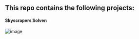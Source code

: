 ## This repo contains the following projects:
#### Skyscrapers Solver:
![image](https://user-images.githubusercontent.com/39042628/64927161-12819980-d7d5-11e9-9868-6312fb41eb6c.png)
